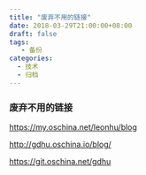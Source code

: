 ```yaml
---
title: "废弃不用的链接"
date: 2018-03-29T21:00:00+08:00
draft: false
tags: 
   - 备份
categories:
  - 技术
  - 归档
---
```


### 废弃不用的链接


https://my.oschina.net/leonhu/blog

http://gdhu.oschina.io/blog/

https://git.oschina.net/gdhu
